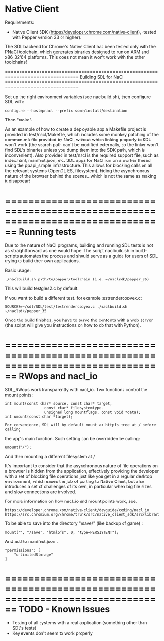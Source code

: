 Native Client
================================================================================

Requirements:

* Native Client SDK (https://developer.chrome.com/native-client),
  (tested with Pepper version 33 or higher).

The SDL backend for Chrome's Native Client has been tested only with the PNaCl toolchain, which
generates binaries designed to run on ARM and x86_32/64 platforms. This does not mean it won't work
with the other toolchains!

================================================================================ Building SDL for
NaCl ================================================================================

Set up the right environment variables (see naclbuild.sh), then configure SDL with:

    configure --host=pnacl --prefix some/install/destination

Then "make".

As an example of how to create a deployable app a Makefile project is provided in
test/nacl/Makefile, which includes some monkey patching of the common.mk file provided by NaCl,
without which linking properly to SDL won't work (the search path can't be modified externally, so
the linker won't find SDL's binaries unless you dump them into the SDK path, which is inconvenient).
Also provided in test/nacl is the required support file, such as index.html, manifest.json, etc. SDL
apps for NaCl run on a worker thread using the ppapi_simple infrastructure. This allows for blocking
calls on all the relevant systems (OpenGL ES, filesystem), hiding the asynchronous nature of the
browser behind the scenes...which is not the same as making it disappear!

================================================================================ Running tests
================================================================================

Due to the nature of NaCl programs, building and running SDL tests is not as straightforward as one
would hope. The script naclbuild.sh in build-scripts automates the process and should serve as a
guide for users of SDL trying to build their own applications.

Basic usage:

    ./naclbuild.sh path/to/pepper/toolchain (i.e. ~/naclsdk/pepper_35)

This will build testgles2.c by default.

If you want to build a different test, for example testrendercopyex.c:

    SOURCES=~/sdl/SDL/test/testrendercopyex.c ./naclbuild.sh ~/naclsdk/pepper_35

Once the build finishes, you have to serve the contents with a web server (the script will give you
instructions on how to do that with Python).

================================================================================ RWops and nacl_io
================================================================================

SDL_RWops work transparently with nacl_io. Two functions control the mount points:

    int mount(const char* source, const char* target, 
                      const char* filesystemtype, 
                      unsigned long mountflags, const void *data);
    int umount(const char *target);
    
    For convenience, SDL will by default mount an httpfs tree at / before calling 

the app's main function. Such setting can be overridden by calling:

    umount("/");

And then mounting a different filesystem at /

It's important to consider that the asynchronous nature of file operations on a browser is hidden
from the application, effectively providing the developer with a set of blocking file operations
just like you get in a regular desktop environment, which eases the job of porting to Native Client,
but also introduces a set of challenges of its own, in particular when big file sizes and slow
connections are involved.

For more information on how nacl_io and mount points work, see:

    https://developer.chrome.com/native-client/devguide/coding/nacl_io
    https://src.chromium.org/chrome/trunk/src/native_client_sdk/src/libraries/nacl_io/nacl_io.h

To be able to save into the directory "/save/" (like backup of game) :

    mount("", "/save", "html5fs", 0, "type=PERSISTENT");

And add to manifest.json :

    "permissions": [
        "unlimitedStorage"
    ]

================================================================================ TODO - Known Issues
================================================================================

* Testing of all systems with a real application (something other than SDL's tests)
* Key events don't seem to work properly

